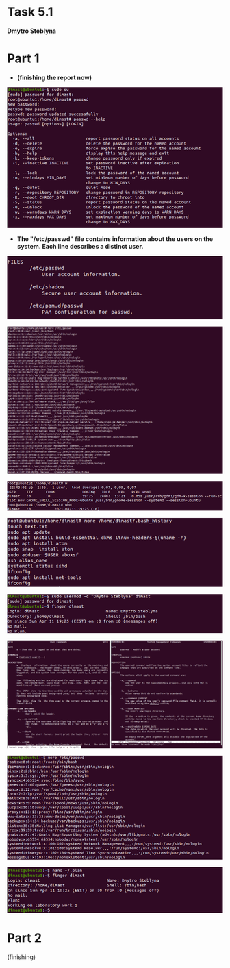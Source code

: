 # Task 5.1
**Dmytro Steblyna**

# Part 1
- **(finishing the report now)**

<p><img src="screenshots/1.png"/></p>

- **The "/etc/passwd" file contains information about the users on the system. Each line describes a distinct user.**

<p><img src="screenshots/2.png"/></p>
<p><img src="screenshots/31.png"/></p>
<p><img src="screenshots/32.png"/></p>
<p><img src="screenshots/33.png"/></p>
<p><img src="screenshots/4.png"/></p>
<p><img src="screenshots/5.png"/></p>
<p><img src="screenshots/6.png"/></p>
<p><img src="screenshots/7.png"/></p>

# Part 2
(finishing)
